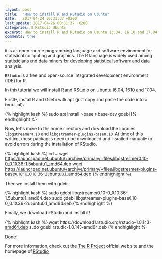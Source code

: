 ```yaml
---
layout: post
title:  "How to install R and RStudio on Ubuntu"
date:   2017-04-24 00:31:37 +0200
last_update: 2017-04-26 00:31:37 +0200
categories: R Rstudio Ubuntu
excerpt: How to install R and RStudio on Ubuntu 16.04, 16.10 and 17.04.
comments: true 
---
```

`R` is an open source programming language and software environment for statistical computing and graphics. The R language is widely used among statisticians and data miners for developing statistical software and data analysis.

`RStudio` is a free and open-source integrated development environment (IDE) for R. 

In this tutorial we will install R and RStudio on Ubuntu 16.04, 16.10 and 17.04. 

Firstly, install R and Gdebi with apt (just copy and paste the code into a terminal): 

{% highlight bash %}
sudo apt install r-base r-base-dev gdebi
{% endhighlight %}

Now, let's move to the home directory and download the libraries `libgstreamer0.10` and `libgstreamer-plugins-base0.10`. At time of this writing, these packages need to be downloaded and installed manually to avoid errors during the installation of RStudio.

{% highlight bash %}
cd ~
wget https://launchpad.net/ubuntu/+archive/primary/+files/libgstreamer0.10-0_0.10.36-1.5ubuntu1_amd64.deb 
wget https://launchpad.net/ubuntu/+archive/primary/+files/libgstreamer-plugins-base0.10-0_0.10.36-2ubuntu0.1_amd64.deb
{% endhighlight %}

Then we install them with gdebi:

{% highlight bash %}
sudo gdebi libgstreamer0.10-0_0.10.36-1.5ubuntu1_amd64.deb 
sudo gdebi libgstreamer-plugins-base0.10-0_0.10.36-2ubuntu0.1_amd64.deb 
{% endhighlight %}

Finally, we download RStudio and install it!

{% highlight bash %}
wget https://download1.rstudio.org/rstudio-1.0.143-amd64.deb
sudo gdebi rstudio-1.0.143-amd64.deb
{% endhighlight %}

Done!

For more information, check out the [The R Project][r-project] official web site and the homepage of [RStudio][rstudio].


[r-project]: https://www.r-project.org/
[rstudio]: https://www.rstudio.com/
